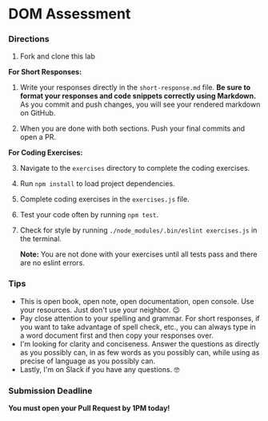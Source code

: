 # DOM Assessment

### Directions
1. Fork and clone this lab

**For Short Responses:**

1. Write your responses directly in the `short-response.md` file. **Be sure to format your responses and code snippets correctly using Markdown.** As you commit and push changes, you will see your rendered markdown on GitHub.

2. When you are done with both sections. Push your final commits and open a PR.

**For Coding Exercises:**

3. Navigate to the `exercises` directory to complete the coding exercises.
4. Run `npm install` to load project dependencies.
5. Complete coding exercises in the `exercises.js` file.
6. Test your code often by running `npm test`.
7. Check for style by running `./node_modules/.bin/eslint exercises.js` in the terminal.

   **Note:** You are not done with your exercises until all tests pass and there are no eslint errors.


### Tips
* This is open book, open note, open documentation, open console. Use your resources. Just don't use your neighbor. 😉
* Pay close attention to your spelling and grammar. For short responses, if you want to take advantage of spell check, etc., you can always type in a word document first and then copy your responses over.
* I'm looking for clarity and conciseness. Answer the questions as directly as you possibly can, in as few words as you possibly can, while using as precise of language as you possibly can.
* Lastly, I'm on Slack if you have any questions. 🤓

### Submission Deadline
**You must open your Pull Request by 1PM today!**
